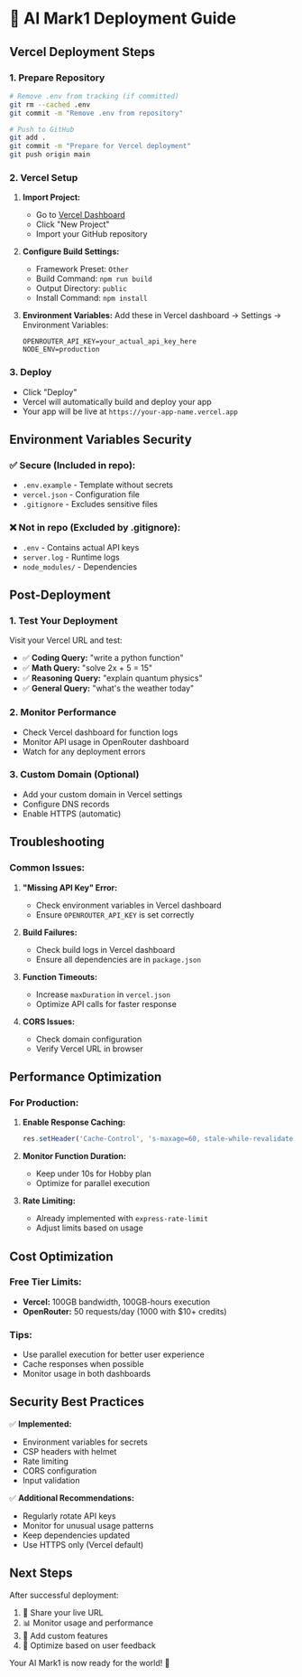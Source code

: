 # 🚀 AI Mark1 Deployment Guide

## Vercel Deployment Steps

### 1. Prepare Repository
```bash
# Remove .env from tracking (if committed)
git rm --cached .env
git commit -m "Remove .env from repository"

# Push to GitHub
git add .
git commit -m "Prepare for Vercel deployment"
git push origin main
```

### 2. Vercel Setup
1. **Import Project:**
   - Go to [Vercel Dashboard](https://vercel.com/dashboard)
   - Click "New Project"
   - Import your GitHub repository

2. **Configure Build Settings:**
   - Framework Preset: `Other`
   - Build Command: `npm run build`
   - Output Directory: `public`
   - Install Command: `npm install`

3. **Environment Variables:**
   Add these in Vercel dashboard → Settings → Environment Variables:
   ```
   OPENROUTER_API_KEY=your_actual_api_key_here
   NODE_ENV=production
   ```

### 3. Deploy
- Click "Deploy"
- Vercel will automatically build and deploy your app
- Your app will be live at `https://your-app-name.vercel.app`

## Environment Variables Security

### ✅ Secure (Included in repo):
- `.env.example` - Template without secrets
- `vercel.json` - Configuration file
- `.gitignore` - Excludes sensitive files

### ❌ Not in repo (Excluded by .gitignore):
- `.env` - Contains actual API keys
- `server.log` - Runtime logs
- `node_modules/` - Dependencies

## Post-Deployment

### 1. Test Your Deployment
Visit your Vercel URL and test:
- ✅ **Coding Query:** "write a python function"
- ✅ **Math Query:** "solve 2x + 5 = 15"  
- ✅ **Reasoning Query:** "explain quantum physics"
- ✅ **General Query:** "what's the weather today"

### 2. Monitor Performance
- Check Vercel dashboard for function logs
- Monitor API usage in OpenRouter dashboard
- Watch for any deployment errors

### 3. Custom Domain (Optional)
- Add your custom domain in Vercel settings
- Configure DNS records
- Enable HTTPS (automatic)

## Troubleshooting

### Common Issues:

1. **"Missing API Key" Error:**
   - Check environment variables in Vercel dashboard
   - Ensure `OPENROUTER_API_KEY` is set correctly

2. **Build Failures:**
   - Check build logs in Vercel dashboard
   - Ensure all dependencies are in `package.json`

3. **Function Timeouts:**
   - Increase `maxDuration` in `vercel.json`
   - Optimize API calls for faster response

4. **CORS Issues:**
   - Check domain configuration
   - Verify Vercel URL in browser

## Performance Optimization

### For Production:
1. **Enable Response Caching:**
   ```javascript
   res.setHeader('Cache-Control', 's-maxage=60, stale-while-revalidate');
   ```

2. **Monitor Function Duration:**
   - Keep under 10s for Hobby plan
   - Optimize for parallel execution

3. **Rate Limiting:**
   - Already implemented with `express-rate-limit`
   - Adjust limits based on usage

## Cost Optimization

### Free Tier Limits:
- **Vercel:** 100GB bandwidth, 100GB-hours execution
- **OpenRouter:** 50 requests/day (1000 with $10+ credits)

### Tips:
- Use parallel execution for better user experience
- Cache responses when possible
- Monitor usage in both dashboards

## Security Best Practices

✅ **Implemented:**
- Environment variables for secrets
- CSP headers with helmet
- Rate limiting
- CORS configuration
- Input validation

✅ **Additional Recommendations:**
- Regularly rotate API keys
- Monitor for unusual usage patterns
- Keep dependencies updated
- Use HTTPS only (Vercel default)

## Next Steps

After successful deployment:
1. 🔗 Share your live URL
2. 📊 Monitor usage and performance  
3. 🚀 Add custom features
4. 🎯 Optimize based on user feedback

Your AI Mark1 is now ready for the world! 🌟